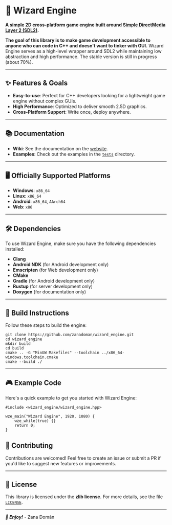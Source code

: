 # 🧙 Wizard Engine

**A simple 2D cross-platform game engine built around [Simple DirectMedia Layer
2 (SDL2)](https://www.libsdl.org/).**

**The goal of this library is to make game development accessible to anyone who
can code in C++ and doesn't want to tinker with GUI.** Wizard Engine serves as a
high-level wrapper around SDL2 while maintaining low abstraction and high
performance. The stable version is still in progress (about 70%).

---

## ✨ Features & Goals

- **Easy-to-use**: Perfect for C++ developers looking for a lightweight game
  engine without complex GUIs.
- **High Performance**: Optimized to deliver smooth 2.5D graphics.
- **Cross-Platform Support**: Write once, deploy anywhere.

---

## 📚 Documentation

- **Wiki**: See the documentation on the
  [website](https://zanadoman.github.io/wizard_engine/).
- **Examples**: Check out the examples in the
  [`tests`](https://github.com/zanadoman/wizard_engine/tree/main/tests/)
  directory.

---

## 🖥️ Officially Supported Platforms

- **Windows**: `x86_64`
- **Linux**: `x86_64`
- **Android**: `x86_64`, `AArch64`
- **Web**: `x86`

---

## 🛠️ Dependencies

To use Wizard Engine, make sure you have the following dependencies installed:

- **Clang**
- **Android NDK** (for Android development only)
- **Emscripten** (for Web development only)
- **CMake**
- **Gradle** (for Android development only)
- **Rustup** (for server development only)
- **Doxygen** (for documentation only)

---

## 🔧 Build Instructions

Follow these steps to build the engine:

```
git clone https://github.com/zanadoman/wizard_engine.git
cd wizard_engine
mkdir build
cd build
cmake .. -G "MinGW Makefiles" --toolchain ../x86_64-windows.toolchain.cmake
cmake --build ./
```

---

## 🎮 Example Code

Here's a quick example to get you started with Wizard Engine:

```
#include <wizard_engine/wizard_engine.hpp>

wze_main("Wizard Engine", 1920, 1080) {
    wze_while(true) {}
    return 0;
}
```

## 🤝 Contributing

Contributions are welcomed! Feel free to create an issue or submit a PR if you'd
like to suggest new features or improvements.

---

## 📜 License

This library is licensed under the **zlib license.** For more details, see the
file [`LICENSE`](https://github.com/zanadoman/wizard_engine/blob/main/LICENSE).

---

***🚀 Enjoy!*** - Zana Domán
